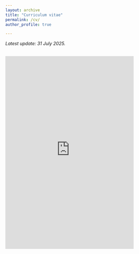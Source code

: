 ```yaml
---
layout: archive
title: "Curriculum vitae"
permalink: /cv/
author_profile: true

---
```



_Latest update: 31 July 2025._


<br/>

<embed src="https://gerbenzaagsma.github.io/files/Zaagsma-CV-20250414.pdf" type="application/pdf" width="400px" height="600px" />

